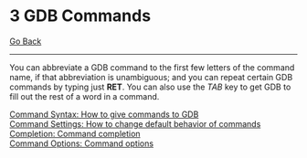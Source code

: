 # 3 GDB Commands

[Go Back](./README.md)

----

You can abbreviate a GDB command to the first few letters of the command name, if that abbreviation is unambiguous; and you can repeat certain GDB commands by typing just **RET**. You can also use the _TAB_ key to get GDB to fill out the rest of a word in a command.

[Command Syntax: How to give commands to GDB](./3_1_Command_Syntax.md)<br />
[Command Settings: How to change default behavior of commands](./3_2_Command_Settings.md)<br />
[Completion: Command completion](./3_3_Command_Completion.md)<br />
[Command Options: Command options](./3_4_Command_Options.md)<br />
